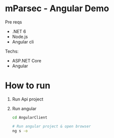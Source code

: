 # mParsec - Angular Demo 

Pre reqs

- .NET 6
- Node.js
- Angular cli

Techs:
- ASP.NET Core
- Angular

# How to run
1. Run Api project
2. Run angular
    
    ```bash
    cd AngularClient
    ```

    ```bash
    # Run angular project & open browser
    ng s -o
    ```